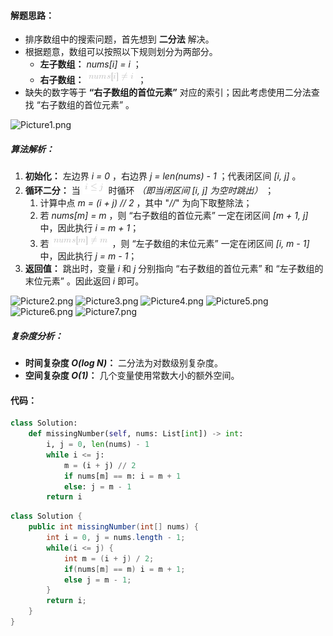 #### 解题思路：

- 排序数组中的搜索问题，首先想到 **二分法** 解决。
- 根据题意，数组可以按照以下规则划分为两部分。
  - **左子数组：** *nums[i] = i* ；
  - **右子数组：** ![nums\[i\]\nei ](./p__nums_i__ne_i_.png)  ；
- 缺失的数字等于 **“右子数组的首位元素”** 对应的索引；因此考虑使用二分法查找 “右子数组的首位元素” 。

![Picture1.png](https://pic.leetcode-cn.com/df7e04fbab0937ff74e5f29e958c7b1d531af066789ff363be5e1c8e75f17f56-Picture1.png)

##### 算法解析：

1. **初始化：** 左边界 *i = 0* ，右边界 *j = len(nums) - 1* ；代表闭区间 *[i, j]* 。
2. **循环二分：** 当 ![i\leqj ](./p__i_leq_j_.png)  时循环 *（即当闭区间 *[i, j]* 为空时跳出）* ；
   1. 计算中点 *m = (i + j) // 2* ，其中 "*//*" 为向下取整除法；
   2. 若 *nums[m] = m* ，则 “右子数组的首位元素” 一定在闭区间 *[m + 1, j]* 中，因此执行 *i = m + 1*；
   3. 若 ![nums\[m\]\nem ](./p__nums_m__ne_m_.png)  ，则 “左子数组的末位元素” 一定在闭区间 *[i, m - 1]* 中，因此执行 *j = m - 1*；
3. **返回值：** 跳出时，变量 *i* 和 *j* 分别指向 “右子数组的首位元素” 和 “左子数组的末位元素” 。因此返回 *i* 即可。

 ![Picture2.png](https://pic.leetcode-cn.com/515ad046b4363de9324acc0ce74d9fa9048d5526c66a91539b99c26fbe4a49cb-Picture2.png) ![Picture3.png](https://pic.leetcode-cn.com/f453ae298ff6d085358376ab32ea59932a1a1b8f93d56de9eb0ccb74fb65c8a1-Picture3.png) ![Picture4.png](https://pic.leetcode-cn.com/02ca857fbbc95a3d73a5bbe717e578c03357130b8e1fd92c409d0ca5c9d099c0-Picture4.png) ![Picture5.png](https://pic.leetcode-cn.com/5c7feffb94f79db42836688635309d34b7576b519eb84337ab5977cf480ea0ff-Picture5.png) ![Picture6.png](https://pic.leetcode-cn.com/b57e2d7cfd5f23ef22681bfe5fa59882c143097b0e28631dfaafcf7000027484-Picture6.png) ![Picture7.png](https://pic.leetcode-cn.com/1cdbdb450af28f6db2aa8a1c8530a7d96b8293779392ee29efb47b025317851e-Picture7.png) 

##### 复杂度分析：

- **时间复杂度 *O(log N)*：** 二分法为对数级别复杂度。
- **空间复杂度 *O(1)*：** 几个变量使用常数大小的额外空间。

#### 代码：

```Python []
class Solution:
    def missingNumber(self, nums: List[int]) -> int:
        i, j = 0, len(nums) - 1
        while i <= j:
            m = (i + j) // 2
            if nums[m] == m: i = m + 1
            else: j = m - 1
        return i
```

```Java []
class Solution {
    public int missingNumber(int[] nums) {
        int i = 0, j = nums.length - 1;
        while(i <= j) {
            int m = (i + j) / 2;
            if(nums[m] == m) i = m + 1;
            else j = m - 1;
        }
        return i;
    }
}
```